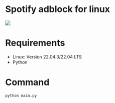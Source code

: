 # Spotify adblock for linux

<img src="https://cdn.discordapp.com/attachments/581170733565214731/1016800353699778630/Captura_de_tela_2022-09-06_170117.png">

# Requirements
- Linux: Version 22.04.3/22.04 LTS
- Python

# Command

```python main.py```
